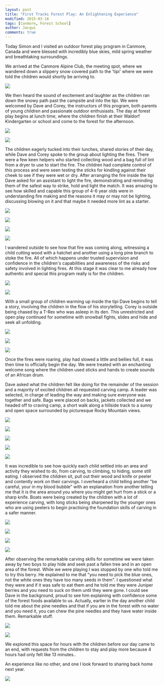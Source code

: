 ```yaml
---
layout: post
title: "First Tracks Forest Play: An Enlightening Experience"
modified: 2015-03-18
tags: [Canmore, Forest School]
author: Jacqui
comments: true
---
```


Today Simon and I visited an outdoor forest play program in Canmore, Canada and were blessed with incredibly blue skies, mild spring weather and breathtaking surroundings. 

We arrived at the Canmore Alpine Club, the meeting spot, where we wandered down a slippery snow covered path to the 'tipi' where we were told the children would shortly be arriving to. 

![](../images/IMG_3595.jpg)

We then heard the sound of excitement and laughter as the children ran down the snowy path past the campsite and into the tipi. We were welcomed by Dave and Corey, the instructors of this program, both parents of young children and passionate outdoor enthusiasts. The day at forest play begins at lunch time, where the children finish at their Waldorf Kindergarten or school and come to the forest for the afternoon. 

![](../images/IMG_3582.jpg)

![](../images/IMG_3574.jpg)

The children eagerly tucked into their lunches, shared stories of their day, while Dave and Corey spoke to the group about lighting the fires. There were a few keen helpers who started collecting wood and a bag full of lint from a dryer to use to start the fire. The children had complete control of this process and were seen testing the sticks for kindling against their cheek to see if they were wet or dry. After arranging the fire inside the tipi Dave asked for an assistant to light the fire, demonstrating and reminding them of the safest way to strike, hold and light the match. It was amazing to see how skilled and capable this group of 4-6 year olds were in understanding fire making and the reasons it may or may not be lighting, discussing blowing on it and that maybe it needed more lint as a starter. 

![](../images/IMG_3603.jpg)

![](../images/IMG_3614.jpg)

![](../images/IMG_3635.jpg)

![](../images/IMG_3638.jpg)

I wandered outside to see how that fire was coming along, witnessing a child cutting wood with a hatchet and another using a long pine branch to stoke the fire. All of which happens under trusted supervision and confidence in the children's capabilities and awareness of the risks and safety involved in lighting fires. At this stage it was clear to me already how authentic and special this program really is for the children.

![](../images/IMG_3661.jpg)

![](../images/IMG_3734.jpg)

With a small group of children warming up inside the tipi Dave begins to tell a story, involving the children in the flow of his storytelling. Corey is outside being chased by a T-Rex who was asleep in its den. This unrestricted and open play continued for sometime with snowball fights, slides and hide and seek all unfolding. 

![](../images/IMG_3687.jpg)

![](../images/IMG_3761.jpg)

![](../images/IMG_3783.jpg)

Once the fires were roaring, play had slowed a little and bellies full, it was then time to officially begin the day. We were treated with an enchanting welcome song where the children used sticks and hands to create sounds of an African drum. 

Dave asked what the children felt like doing for the remainder of the session and a majority of excited children all requested carving camp. A leader was selected, in charge of leading the way and making sure everyone was together and safe. Bags were placed on backs, jackets collected and we headed off to craving camp, a short walk along a hillside track to a sunny and open space surrounded by picturesque Rocky Mountain views. 

![](../images/IMG_3809.jpg)

![](../images/IMG_3822.jpg)

![](../images/IMG_3827.jpg)

![](../images/IMG_3851.jpg)

![](../images/IMG_3848.jpg)

It was incredible to see how quickly each child settled into an area and activity they wished to do, from carving, to climbing, to hiding, some still eating. I observed the children sit, pull out their wood and knife or peeler and contently work on their carvings. I overheard a child telling another "be careful, your in my blood bubble" with an explanation from another telling me that it is the area around you where you might get hurt from a stick or a sharp knife. Boats were being created by the children with a lot of experience carving, with long sticks being sharpened by the younger ones who are using peelers to begin practising the foundation skills of carving in a safer manner. 

![](../images/IMG_3870.jpg)

![](../images/IMG_3883.jpg)

![](../images/IMG_3920.jpg)

![](../images/IMG_3927.jpg)

After observing the remarkable carving skills for sometime we were taken away by two boys to play hide and seek past a fallen tree and in an open area of the forest. While we were playing I was stopped by one who told me to try this berry. He explained to me that "you need to pick the blue ones, not the white ones they have too many seeds in them". I questioned what they were and if it was safe to eat them and he told me they were Juniper berries and you need to suck on them until they were gone. I could see Dave in the background, proud to see him explaining with confidence some of the forest foods available to us. Actually, earlier in the day another child told me about the pine needles and that if you are in the forest with no water and you need it, you can chew the pine needles and they have water inside them. Remarkable stuff.

![](../images/IMG_3914.jpg)

![](../images/IMG_3906.jpg)

We explored this space for hours with the children before our day came to an end, with requests from the children to stay and play more because 4 hours had only felt like 13 minutes..

An experience like no other, and one I look forward to sharing back home next year. 

![](../images/IMG_3941.jpg)

